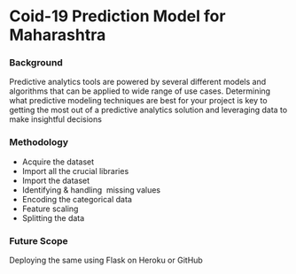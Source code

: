 # Coid-19 Prediction Model for Maharashtra


### Background
Predictive analytics tools are powered by several different models and algorithms that can be applied to wide range of use cases. Determining what predictive modeling techniques are best for your project is key to getting the most out of a predictive analytics solution and leveraging data to make insightful decisions


### Methodology

* Acquire the dataset
* Import all the crucial libraries
* Import the dataset
* Identifying & handling  missing values
* Encoding the categorical data
* Feature scaling
* Splitting the data

### Future Scope
Deploying the same using Flask on Heroku or GitHub


